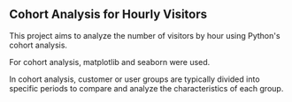 ## Cohort Analysis for Hourly Visitors

This project aims to analyze the number of visitors by hour using Python's cohort analysis.

For cohort analysis, matplotlib and seaborn were used.

In cohort analysis, customer or user groups are typically divided into specific periods to compare and analyze the characteristics of each group.
